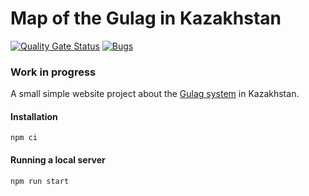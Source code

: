 # Map of the Gulag in Kazakhstan
[![Quality Gate Status](https://sonarcloud.io/api/project_badges/measure?project=aidos42_gulag-map-kz&metric=alert_status)](https://sonarcloud.io/summary/new_code?id=aidos42_gulag-map-kz)
[![Bugs](https://sonarcloud.io/api/project_badges/measure?project=aidos42_gulag-map-kz&metric=bugs)](https://sonarcloud.io/summary/new_code?id=aidos42_gulag-map-kz)
### Work in progress

A small simple website project about the [Gulag system](https://en.wikipedia.org/wiki/Gulag) in Kazakhstan.

#### Installation
```
npm ci
```

#### Running a local server
```
npm run start
```